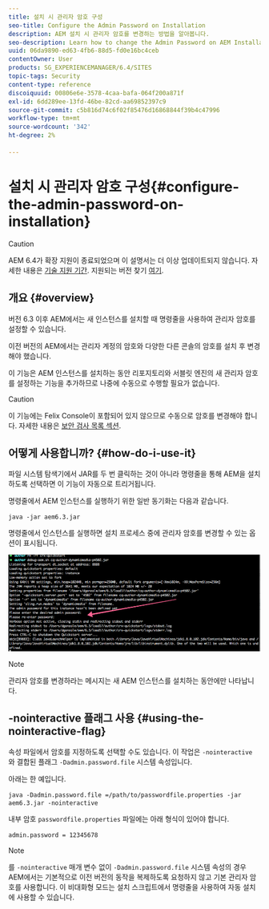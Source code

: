 ```yaml
---
title: 설치 시 관리자 암호 구성
seo-title: Configure the Admin Password on Installation
description: AEM 설치 시 관리자 암호를 변경하는 방법을 알아봅니다.
seo-description: Learn how to change the Admin Password on AEM Installation.
uuid: 06da9890-ed63-4fb6-88d5-fd0e16bc4ceb
contentOwner: User
products: SG_EXPERIENCEMANAGER/6.4/SITES
topic-tags: Security
content-type: reference
discoiquuid: 00806e6e-3578-4caa-bafa-064f200a871f
exl-id: 6dd289ee-13fd-46be-82cd-aa69852397c9
source-git-commit: c5b816d74c6f02f85476d16868844f39b4c47996
workflow-type: tm+mt
source-wordcount: '342'
ht-degree: 2%

---
```


# 설치 시 관리자 암호 구성{#configure-the-admin-password-on-installation}

>[!CAUTION]
>
>AEM 6.4가 확장 지원이 종료되었으며 이 설명서는 더 이상 업데이트되지 않습니다. 자세한 내용은 [기술 지원 기간](https://helpx.adobe.com/kr/support/programs/eol-matrix.html). 지원되는 버전 찾기 [여기](https://experienceleague.adobe.com/docs/).

## 개요 {#overview}

버전 6.3 이후 AEM에서는 새 인스턴스를 설치할 때 명령줄을 사용하여 관리자 암호를 설정할 수 있습니다.

이전 버전의 AEM에서는 관리자 계정의 암호와 다양한 다른 콘솔의 암호를 설치 후 변경해야 했습니다.

이 기능은 AEM 인스턴스를 설치하는 동안 리포지토리와 서블릿 엔진의 새 관리자 암호를 설정하는 기능을 추가하므로 나중에 수동으로 수행할 필요가 없습니다.

>[!CAUTION]
>
>이 기능에는 Felix Console이 포함되어 있지 않으므로 수동으로 암호를 변경해야 합니다. 자세한 내용은 [보안 검사 목록 섹션](/help/sites-administering/security-checklist.md#change-default-passwords-for-the-aem-and-osgi-console-admin-accounts).

## 어떻게 사용합니까? {#how-do-i-use-it}

파일 시스템 탐색기에서 JAR를 두 번 클릭하는 것이 아니라 명령줄을 통해 AEM을 설치하도록 선택하면 이 기능이 자동으로 트리거됩니다.

명령줄에서 AEM 인스턴스를 실행하기 위한 일반 동기화는 다음과 같습니다.

```shell
java -jar aem6.3.jar
```

명령줄에서 인스턴스를 실행하면 설치 프로세스 중에 관리자 암호를 변경할 수 있는 옵션이 표시됩니다.

![chlimage_1-116](assets/chlimage_1-116.png)

>[!NOTE]
>
>관리자 암호를 변경하라는 메시지는 새 AEM 인스턴스를 설치하는 동안에만 나타납니다.

## -nointeractive 플래그 사용 {#using-the-nointeractive-flag}

속성 파일에서 암호를 지정하도록 선택할 수도 있습니다. 이 작업은 `-nointeractive` 와 결합된 플래그 `-Dadmin.password.file` 시스템 속성입니다.

아래는 한 예입니다.

```shell
java -Dadmin.password.file =/path/to/passwordfile.properties -jar aem6.3.jar -nointeractive
```

내부 암호 `passwordfile.properties` 파일에는 아래 형식이 있어야 합니다.

```xml
admin.password = 12345678
```

>[!NOTE]
>
>를 `-nointeractive` 매개 변수 없이 `-Dadmin.password.file` 시스템 속성의 경우 AEM에서는 기본적으로 이전 버전의 동작을 복제하도록 요청하지 않고 기본 관리자 암호를 사용합니다. 이 비대화형 모드는 설치 스크립트에서 명령줄을 사용하여 자동 설치에 사용할 수 있습니다.
